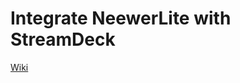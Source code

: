 # Integrate NeewerLite with StreamDeck

[Wiki](https://github.com/keefo/NeewerLite/wiki/Integrate-NeewerLite-with-StreamDeck)
